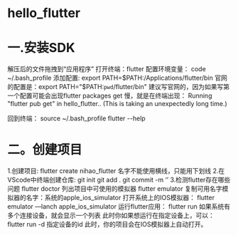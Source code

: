 # hello_flutter

# 一.安装SDK

解压后的文件拖拽到“应用程序”
打开终端：flutter
配置环境变量：
code ~/.bash_profile
添加配置:
export PATH=$PATH:/Applications/flutter/bin
官网的配置是：export PATH="$PATH:`pwd`/flutter/bin"
建议写官网的，因为如果写第一个配置可能会出现flutter packages get 慢，就是在终端出现：
Running "flutter pub get" in hello_flutter..
(This is taking an unexpectedly long time.)

回到终端：
source ~/.bash_profile
flutter --help

#   二。创建项目

1.创建项目:
flutter create nihao_flutter
名字不能使用横线，只能用下划线
2.在VScode中终端创建仓库:
git init
git add .
git commit -m ‘’
3.检测flutter存在哪些问题
flutter doctor 
列出项目中可使用的模拟器
flutter emulator
复制可用名字模拟器的名字：系统的apple_ios_simulator
打开系统上的IOS模拟器：
flutter emulator —lanch  apple_ios_simulator
运行flutter应用：
flutter run
如果系统有多个连接设备，就会显示一个列表
此时你如果想运行在指定设备上，可以：
flutter run -d 指定设备的id
此时，你的项目会在IOS模拟器上自动打开。
